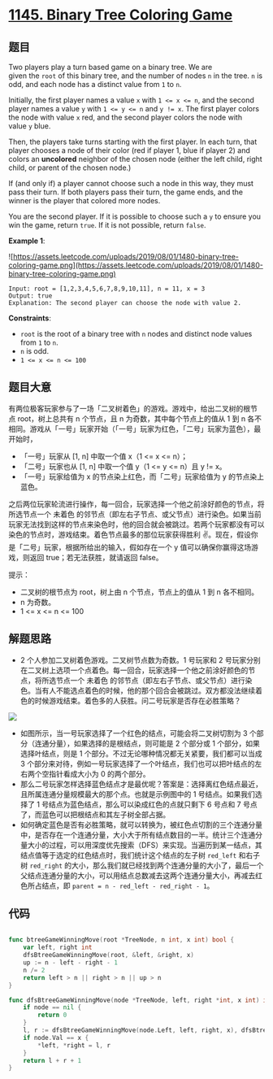 # [1145. Binary Tree Coloring Game](https://leetcode.com/problems/binary-tree-coloring-game/)



## 题目

Two players play a turn based game on a binary tree. We are given the `root` of this binary tree, and the number of nodes `n` in the tree. `n` is odd, and each node has a distinct value from `1` to `n`.

Initially, the first player names a value `x` with `1 <= x <= n`, and the second player names a value `y` with `1 <= y <= n` and `y != x`. The first player colors the node with value `x` red, and the second player colors the node with value `y` blue.

Then, the players take turns starting with the first player. In each turn, that player chooses a node of their color (red if player 1, blue if player 2) and colors an **uncolored** neighbor of the chosen node (either the left child, right child, or parent of the chosen node.)

If (and only if) a player cannot choose such a node in this way, they must pass their turn. If both players pass their turn, the game ends, and the winner is the player that colored more nodes.

You are the second player. If it is possible to choose such a `y` to ensure you win the game, return `true`. If it is not possible, return `false`.

**Example 1**:

![https://assets.leetcode.com/uploads/2019/08/01/1480-binary-tree-coloring-game.png](https://assets.leetcode.com/uploads/2019/08/01/1480-binary-tree-coloring-game.png)

```
Input: root = [1,2,3,4,5,6,7,8,9,10,11], n = 11, x = 3
Output: true
Explanation: The second player can choose the node with value 2.
```

**Constraints**:

- `root` is the root of a binary tree with `n` nodes and distinct node values from `1` to `n`.
- `n` is odd.
- `1 <= x <= n <= 100`

## 题目大意

有两位极客玩家参与了一场「二叉树着色」的游戏。游戏中，给出二叉树的根节点 root，树上总共有 n 个节点，且 n 为奇数，其中每个节点上的值从 1 到 n 各不相同。游戏从「一号」玩家开始（「一号」玩家为红色，「二号」玩家为蓝色），最开始时，

- 「一号」玩家从 [1, n] 中取一个值 x（1 <= x <= n）；
- 「二号」玩家也从 [1, n] 中取一个值 y（1 <= y <= n）且 y != x。
- 「一号」玩家给值为 x 的节点染上红色，而「二号」玩家给值为 y 的节点染上蓝色。

之后两位玩家轮流进行操作，每一回合，玩家选择一个他之前涂好颜色的节点，将所选节点一个 未着色 的邻节点（即左右子节点、或父节点）进行染色。如果当前玩家无法找到这样的节点来染色时，他的回合就会被跳过。若两个玩家都没有可以染色的节点时，游戏结束。着色节点最多的那位玩家获得胜利 ✌️。现在，假设你是「二号」玩家，根据所给出的输入，假如存在一个 y 值可以确保你赢得这场游戏，则返回 true；若无法获胜，就请返回 false。


提示：

- 二叉树的根节点为 root，树上由 n 个节点，节点上的值从 1 到 n 各不相同。
- n 为奇数。
- 1 <= x <= n <= 100

## 解题思路

- 2 个人参加二叉树着色游戏。二叉树节点数为奇数。1 号玩家和 2 号玩家分别在二叉树上选项一个点着色。每一回合，玩家选择一个他之前涂好颜色的节点，将所选节点一个 未着色 的邻节点（即左右子节点、或父节点）进行染色。当有人不能选点着色的时候，他的那个回合会被跳过。双方都没法继续着色的时候游戏结束。着色多的人获胜。问二号玩家是否存在必胜策略？

![](https://img.halfrost.com/Leetcode/leetcode_1145.png)

- 如图所示，当一号玩家选择了一个红色的结点，可能会将二叉树切割为 3 个部分（连通分量），如果选择的是根结点，则可能是 2 个部分或 1 个部分，如果选择叶结点，则是 1 个部分。不过无论哪种情况都无关紧要，我们都可以当成 3 个部分来对待，例如一号玩家选择了一个叶结点，我们也可以把叶结点的左右两个空指针看成大小为 0 的两个部分。
- 那么二号玩家怎样选择蓝色结点才是最优呢？答案是：选择离红色结点最近，且所属连通分量规模最大的那个点。也就是示例图中的 1 号结点。如果我们选择了 1 号结点为蓝色结点，那么可以染成红色的点就只剩下 6 号点和 7 号点了，而蓝色可以把根结点和其左子树全部占据。
- 如何确定蓝色是否有必胜策略，就可以转换为，被红色点切割的三个连通分量中，是否存在一个连通分量，大小大于所有结点数目的一半。统计三个连通分量大小的过程，可以用深度优先搜索（DFS）来实现。当遍历到某一结点，其结点值等于选定的红色结点时，我们统计这个结点的左子树 `red_left` 和右子树 `red_right` 的大小，那么我们就已经找到两个连通分量的大小了，最后一个父结点连通分量的大小，可以用结点总数减去这两个连通分量大小，再减去红色所占结点，即 `parent = n - red_left - red_right - 1`。

## 代码

```go

func btreeGameWinningMove(root *TreeNode, n int, x int) bool {
    var left, right int
    dfsBtreeGameWinningMove(root, &left, &right, x)
    up := n - left - right - 1
    n /= 2
    return left > n || right > n || up > n
}

func dfsBtreeGameWinningMove(node *TreeNode, left, right *int, x int) int {
    if node == nil {
        return 0
    }
    l, r := dfsBtreeGameWinningMove(node.Left, left, right, x), dfsBtreeGameWinningMove(node.Right, left, right, x)
    if node.Val == x {
        *left, *right = l, r
    }
    return l + r + 1
}
```